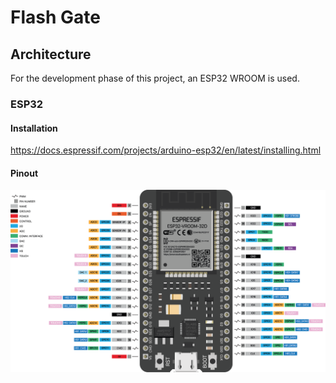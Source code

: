 # Flash Gate


## Architecture
For the development phase of this project, an ESP32 WROOM is used.

### ESP32

#### Installation
https://docs.espressif.com/projects/arduino-esp32/en/latest/installing.html


#### Pinout

![pinout](img/esp32-pinout.png 'Pinout of ESP32')